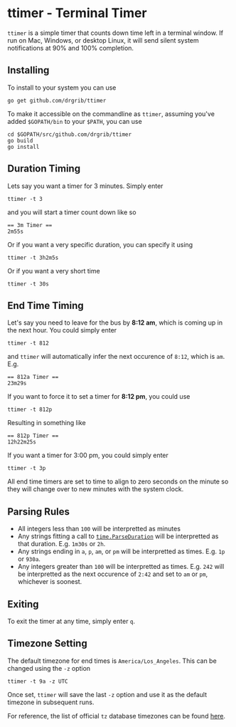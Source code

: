 # ttimer - Terminal Timer

`ttimer` is a simple timer that counts down time left in a terminal window. If run on Mac, Windows, or desktop Linux, it will send silent system notifications at 90% and 100% completion.

## Installing

To install to your system you can use 

```
go get github.com/drgrib/ttimer
```

To make it accessible on the commandline as `ttimer`, assuming you've added `$GOPATH/bin` to your `$PATH`, you can use

```
cd $GOPATH/src/github.com/drgrib/ttimer
go build
go install
```

## Duration Timing

Lets say you want a timer for 3 minutes. Simply enter

```
ttimer -t 3
```

and you will start a timer count down like so

```
== 3m Timer ==
2m55s
```

Or if you want a very specific duration, you can specify it using

```
ttimer -t 3h2m5s
```

Or if you want a very short time

```
ttimer -t 30s
```

## End Time Timing

Let's say you need to leave for the bus by **8:12 am**, which is coming up in the next hour. You could simply enter

```
ttimer -t 812
```

and `ttimer` will automatically infer the next occurence of `8:12`, which is `am`. E.g.

```
== 812a Timer ==
23m29s
```

If you want to force it to set a timer for **8:12 pm**, you could use

```
ttimer -t 812p
```

Resulting in something like

```
== 812p Timer ==
12h22m25s
```

If you want a timer for 3:00 pm, you could simply enter

```
ttimer -t 3p
```

All end time timers are set to time to align to zero seconds on the minute so they will change over to new minutes with the system clock.

## Parsing Rules

* All integers less than `100` will be interpretted as minutes
* Any strings fitting a call to [`time.ParseDuration`](https://golang.org/pkg/time/#ParseDuration) will be interpretted as that duration. E.g. `1m30s` or `2h`.
* Any strings ending in `a`, `p`, `am`, or `pm` will be interpretted as times. E.g. `1p` or `930a`.
* Any integers greater than `100` will be interpretted as times. E.g. `242` will be interpretted as the next occurence of `2:42` and set to `am` or `pm`, whichever is soonest.

## Exiting

To exit the timer at any time, simply enter `q`.

## Timezone Setting

The default timezone for end times is `America/Los_Angeles`. This can be changed using the `-z` option

```
ttimer -t 9a -z UTC
```

Once set, `ttimer` will save the last `-z` option and use it as the default timezone in subsequent runs.

For reference, the list of official `tz` database timezones can be found [here](https://en.wikipedia.org/wiki/List_of_tz_database_time_zones#List).
